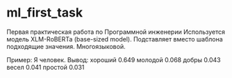 # ml_first_task
Первая практическая работа по Программной инженерии
Используется модель XLM-RoBERTa (base-sized model).
Подставляет вместо шаблона подходящие значения.
Многоязыковой.

Пример:
Я <mask> человек.
Вывод:
хороший
0.649
молодой
0.068
добры
0.043
весел
0.041
простой
0.031
